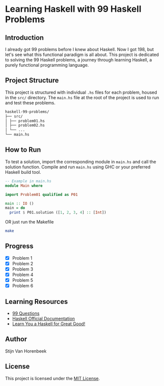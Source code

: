 # Learning Haskell with 99 Haskell Problems

## Introduction

I already got 99 problems before I knew about Haskell.
Now I got 198, but let's see what this functional paradigm is all about.
This project is dedicated to solving the 99 Haskell problems,
a journey through learning Haskell, a purely functional programming language.

## Project Structure

This project is structured with individual `.hs` files for each problem, housed in the `src/` directory.
The `main.hs` file at the root of the project is used to run and test these problems.

```bash
haskell-99-problems/
├── src/
│ ├── problem01.hs
│ ├── problem02.hs
│ └── ...
└── main.hs
```

## How to Run

To test a solution, import the corresponding module in `main.hs` and call the solution function.
Compile and run `main.hs` using GHC or your preferred Haskell build tool.

```haskell
-- Example in main.hs
module Main where

import Problem01 qualified as P01

main :: IO ()
main = do
  print $ P01.solution ([1, 2, 3, 4] :: [Int])
```

OR just run the Makefile

```bash
make
```

## Progress

- [x] Problem 1
- [x] Problem 2
- [x] Problem 3
- [x] Problem 4
- [x] Problem 5
- [x] Problem 6

## Learning Resources

- [99 Questions](https://wiki.haskell.org/99_questions)
- [Haskell Official Documentation](https://www.haskell.org/documentation/)
- [Learn You a Haskell for Great Good!](http://learnyouahaskell.com/)

## Author

Stijn Van Horenbeek

## License

This project is licensed under the [MIT License](LICENSE).
